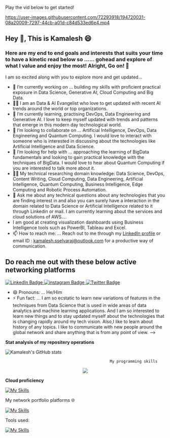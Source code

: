 Play the vid below to get started!

https://user-images.githubusercontent.com/72293918/194720031-08a20009-7297-44cb-a01d-c84d533ed6e4.mp4

## Hey 👋, This is Kamalesh :smile:

### Here are my end to end goals and interests that suits your time to have a kinetic read below so ...... gohead and explore of what I value and enjoy the most! Alright, Go on! 👋


I am so excited along with you to explore more and get updated...

- 🔭 I’m currently working on ... building my skills with proficient practical exposure in Data Science, Generative AI, Cloud Computing and Big Data.
- :technologist: I am an Data & AI Evangelist who love to get updated with recent AI trends around the world or top organizations.
- 🌱 I’m currently learning, practising DevOps, Data Engineering and Generative AI. I love to keep myself updated with trends and patterns that emerge in this modern day technological world.
- 👯 I’m looking to collaborate on ... Artificial Intelligence, DevOps, Data Engineering and Quantum Computing. I would love to interact with someone who is interested in discussing about the technologies like Artificial Intelligence and Data Science.
- 🤔 I’m looking for help with ... approaching the learning of BigData fundamentals and looking to gain practical knowledge with the techniques of BigData. I would love to hear about Quantum Computing if you are interested to talk more about it.
- 👨‍🎓 My technical researching domain knowledge: Data Science, DevOps, Content Writing, Cloud Computing, Data Engineering, Artificial Intelligence, Quantum Computing, Business Intelligence, Edge Computing and Robotic Process Automation.
- 💬 Ask me about any technical questions about any technologies that you are finding interest in and also you can surely have a interaction in the domain related to Data Science or Artificial Intelligence related to it through Linkedin or mail. I am currently learning about the services and cloud solutions of AWS....
- I am good at creating visualization dashboards using Business Intelligence tools such as PowerBI, Tableau and Excel.
- 📫 How to reach me: ... Reach out to me through my [LinkedIn profile](https://www.linkedin.com/in/kamalesh-s-034512/)  or email ID : kamalesh.sselvaraj@outlook.com for a productive way of communication.
        
## Do reach me out with these below active networking platforms
     
<div id="badges">
  <a href="https://www.linkedin.com/in/kamalesh-s-034512/">
    <img src="https://img.shields.io/badge/LinkedIn-blue?style=for-the-badge&logo=linkedin&logoColor=white" alt="LinkedIn Badge"/>
  </a>
  <a href="https://www.instagram.com/kamal_ioe/">
    <img src="https://img.shields.io/badge/Instagram-pink?style=for-the-badge&logo=instagram&logoColor=white" alt="instagram Badge"/>
  </a>
  <a href="https://twitter.com/Kamaleshsri312S">
    <img src="https://img.shields.io/badge/Twitter-blue?style=for-the-badge&logo=twitter&logoColor=white" alt="Twitter Badge"/>
  </a>
</div>

- 😄 Pronouns: ... He/Him
- ⚡ Fun fact: ... I am so ecstatic to learn new variations of features in the techniques from Data Science that is used in wide areas of data analytics and machine learning applications. And I am so interested to learn new things and to stay updated myself about the technologies that is changing rapidly around my tech vision. Also,I like to learn about history of any topics. I like to communicate with new people around the global network and share anything that is from any point of view.
-->

**Stat analysis of my repositery operations**

![Kamalesh's GitHub stats](https://github-readme-stats.vercel.app/api?username=Kamalesh3112&show_icons=true&theme=transparent)



                                                  My programming skills

<p align="center">
  <a href="https://skillicons.dev">
    <img src="https://skillicons.dev/icons?i=py,java,sqlite,scala,git" />
  </a>
</p>

**Cloud proficiency**

[![My Skills](https://skillicons.dev/icons?i=gcp,azure,aws&perline=3)](https://skillicons.dev)

My network portfolio platforms 🌐

[![My Skills](https://skillicons.dev/icons?i=linkedin,github,&perline=3)](https://skillicons.dev)

Tools used:

[![My Skills](https://skillicons.dev/icons?i=autocad,azure,gcp,py,java,sqlite,scala,git,cassandra,discord,linux,eclipse,firebase,flask,linkedin,github,gitlab,idea,matlab,mongodb,mysql,octave,ps,stackoverflow,twitter,visualstudio,vscode,instagram,wordpress&perline=15)](https://skillicons.dev)
